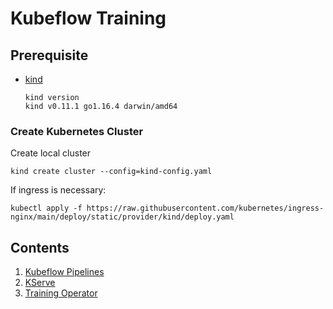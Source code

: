 # Kubeflow Training

## Prerequisite

- [kind](https://kind.sigs.k8s.io/)
    ```
    kind version
    kind v0.11.1 go1.16.4 darwin/amd64
    ```
### Create Kubernetes Cluster

Create local cluster

```
kind create cluster --config=kind-config.yaml
```

If ingress is necessary:

```
kubectl apply -f https://raw.githubusercontent.com/kubernetes/ingress-nginx/main/deploy/static/provider/kind/deploy.yaml
```

## Contents

1. [Kubeflow Pipelines](pipelines)
1. [KServe](kserve)
1. [Training Operator](training-operator)
